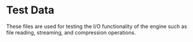 # Test Data

These files are used for testing the I/O functionality of the engine such as file reading, streaming, and compression operations.
